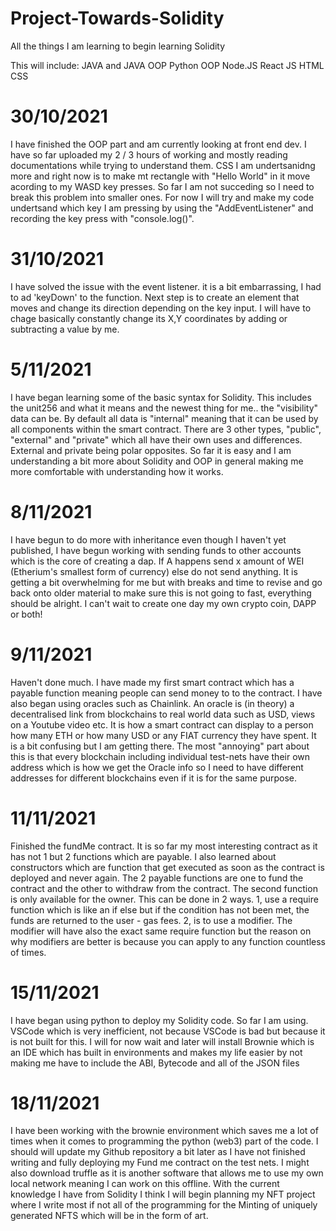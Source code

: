 # Project-Towards-Solidity
All the things I am learning to begin learning Solidity

This will include:
  JAVA and JAVA OOP
  Python OOP
  Node.JS
  React JS
  HTML 
  CSS
  
  
# 30/10/2021

I have finished the OOP part and am currently looking at front end dev. I have so far uploaded my 2 / 3 hours of working and mostly reading documentations while trying to understand them. CSS I am undertsanidng more and right now is to make mt rectangle with "Hello World" in it move acording to my WASD key presses. So far I am not succeding so I need to break this problem into smaller ones. For now I will try and make my code undertsand which key I am pressing by using the "AddEventListener" and recording the key press with "console.log()". 


# 31/10/2021

I have solved the issue with the event listener. it is a bit embarrassing, I had to ad 'keyDown' to the function. Next step is to create an element that moves and change its direction depending on the key input. I will have to chage basically constantly change its X,Y coordinates by adding or subtracting a value by me.


# 5/11/2021

I have began learning some of the basic syntax for Solidity. This includes the unit256 and what it means and the newest thing for me.. the "visibility" data can be. By default all data is "internal" meaning that it can be used by all components within the smart contract. There are 3 other types, "public", "external" and "private" which all have their own uses and differences. External and private being polar opposites. So far it is easy and I am understanding a bit more about Solidity and OOP in general making me more comfortable with understanding how it works.


# 8/11/2021

I have begun to do more with inheritance even though I haven't yet published, I have begun working with sending funds to other accounts which is the core of creating a dap. If A happens send x amount of WEI (Etherium's smallest form of currency) else do not send anything. It is getting a bit overwhelming for me but with breaks and time to revise and go back onto older material to make sure this is not going to fast, everything should be alright. I can't wait to create one day my own crypto coin, DAPP or both!


# 9/11/2021

Haven't done much. I have made my first smart contract which has a payable function meaning people can send money to to the contract. I have also began using oracles such as Chainlink. An oracle is (in theory) a decentralised link from blockchains to real world data such as USD, views on a Youtube video etc. It is how a smart contract can display to a person how many ETH or how many USD or any FIAT currency they have spent. It is a bit confusing but I am getting there. The most "annoying" part about this is that every blockchain including individual test-nets have their own address which is how we get the Oracle info so I need to have different addresses for different blockchains even if it is for the same purpose.


# 11/11/2021 

Finished the fundMe contract. It is so far my most interesting contract as it has not 1 but 2 functions which are payable. I also learned about constructors which are function that get executed as soon as the contract is deployed and never again. The 2 payable functions are one to fund the contract and the other to withdraw from the contract. The second function is only available for the owner. This can be done in 2 ways. 1, use a require function which is like an if else but if the condition has not been met, the funds are returned to the user - gas fees. 2, is to use a modifier. The modifier will have also the exact same require function but the reason on why modifiers are better is because you can apply to any function countless of times.


# 15/11/2021

I have began using python to deploy my Solidity code. So far I am using. VSCode which is very inefficient, not because VSCode is bad but because it is not built for this. I will for now wait and later will install Brownie which is an IDE which has built in environments and makes my life easier by not making me have to include the ABI, Bytecode and all of the JSON files


# 18/11/2021

I have been working with the brownie environment which saves me a lot of times when it comes to programming the python (web3) part of the code. I should will update my Github repository a bit later as I have not finished writing and fully deploying my Fund me contract on the test nets. ﻿I might also download truffle as it is another software that allows me to use my own local network meaning I can work on this offline. With the current knowledge I have from Solidity I think I will begin planning my NFT project where I write most if not all of the programming for the Minting of uniquely generated NFTS which will be in the form of art.
